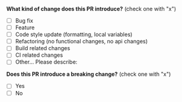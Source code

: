 <!--
IF YOU DON'T FILL OUT THE FOLLOWING INFORMATION WE MIGHT CLOSE YOUR PULL REQUESTS WITHOUT INVESTIGATING
-->

**What kind of change does this PR introduce?** (check one with "x")

- [ ] Bug fix
- [ ] Feature
- [ ] Code style update (formatting, local variables)
- [ ] Refactoring (no functional changes, no api changes)
- [ ] Build related changes
- [ ] CI related changes
- [ ] Other... Please describe:

**Does this PR introduce a breaking change?** (check one with "x")

- [ ] Yes
- [ ] No

<!-- ----------- -->
